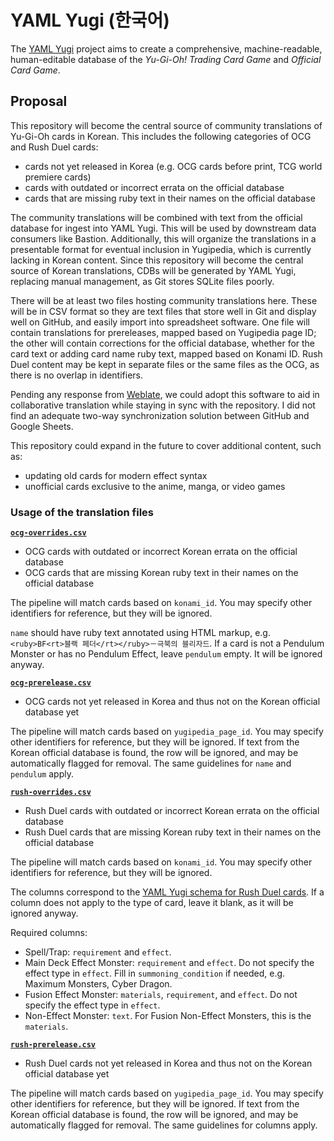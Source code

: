# YAML Yugi (한국어)

The [YAML Yugi](https://github.com/DawnbrandBots/yaml-yugi) project aims to create a comprehensive, machine-readable,
human-editable database of the _Yu-Gi-Oh! Trading Card Game_ and _Official Card Game_.

## Proposal

This repository will become the central source of community translations of Yu-Gi-Oh cards in Korean.
This includes the following categories of OCG and Rush Duel cards:
- cards not yet released in Korea (e.g. OCG cards before print, TCG world premiere cards)
- cards with outdated or incorrect errata on the official database
- cards that are missing ruby text in their names on the official database

The community translations will be combined with text from the official database for ingest into YAML Yugi.
This will be used by downstream data consumers like Bastion.
Additionally, this will organize the translations in a presentable format for eventual inclusion in
Yugipedia, which is currently lacking in Korean content.
Since this repository will become the central source of Korean translations, CDBs will be generated
by YAML Yugi, replacing manual management, as Git stores SQLite files poorly.

There will be at least two files hosting community translations here. These will be in CSV format
so they are text files that store well in Git and display well on GitHub, and easily import into
spreadsheet software. One file will contain translations for prereleases, mapped based on Yugipedia
page ID; the other will contain corrections for the official database, whether for the card text or
adding card name ruby text, mapped based on Konami ID. Rush Duel content may be kept in separate files
or the same files as the OCG, as there is no overlap in identifiers.

Pending any response from [Weblate](https://github.com/WeblateOrg/weblate/discussions/9616), we
could adopt this software to aid in collaborative translation while staying in sync with the repository.
I did not find an adequate two-way synchronization solution between GitHub and Google Sheets.

This repository could expand in the future to cover additional content, such as:
- updating old cards for modern effect syntax
- unofficial cards exclusive to the anime, manga, or video games

### Usage of the translation files

**[`ocg-overrides.csv`](./ocg-overrides.csv)**

- OCG cards with outdated or incorrect Korean errata on the official database
- OCG cards that are missing Korean ruby text in their names on the official database

The pipeline will match cards based on `konami_id`. You may specify other identifiers for reference,
but they will be ignored.

`name` should have ruby text annotated using HTML markup, e.g. `<ruby>BF<rt>블랙 페더</rt></ruby>－극북의 블리자드`.
If a card is not a Pendulum Monster or has no Pendulum Effect, leave `pendulum` empty.
It will be ignored anyway.

**[`ocg-prerelease.csv`](./ocg-prerelease.csv)**

- OCG cards not yet released in Korea and thus not on the Korean official database yet

The pipeline will match cards based on `yugipedia_page_id`. You may specify other identifiers for
reference, but they will be ignored. If text from the Korean official database is found, the row
will be ignored, and may be automatically flagged for removal. The same guidelines for `name` and
`pendulum` apply.

**[`rush-overrides.csv`](./rush-overrides.csv)**

- Rush Duel cards with outdated or incorrect Korean errata on the official database
- Rush Duel cards that are missing Korean ruby text in their names on the official database

The pipeline will match cards based on `konami_id`. You may specify other identifiers for reference,
but they will be ignored.

The columns correspond to the [YAML Yugi schema for Rush Duel cards](https://github.com/DawnbrandBots/api-v8-definitions/blob/master/rush.ts).
If a column does not apply to the type of card, leave it blank, as it will be ignored anyway.

Required columns:
- Spell/Trap: `requirement` and `effect`.
- Main Deck Effect Monster: `requirement` and `effect`. Do not specify the effect type in `effect`.
  Fill in `summoning_condition` if needed, e.g. Maximum Monsters, Cyber Dragon.
- Fusion Effect Monster: `materials`, `requirement`, and `effect`. Do not specify the effect type in `effect`.
- Non-Effect Monster: `text`. For Fusion Non-Effect Monsters, this is the `materials`.

**[`rush-prerelease.csv`](./rush-prerelease.csv)**

- Rush Duel cards not yet released in Korea and thus not on the Korean official database yet

The pipeline will match cards based on `yugipedia_page_id`. You may specify other identifiers for
reference, but they will be ignored. If text from the Korean official database is found, the row
will be ignored, and may be automatically flagged for removal. The same guidelines for columns apply.
